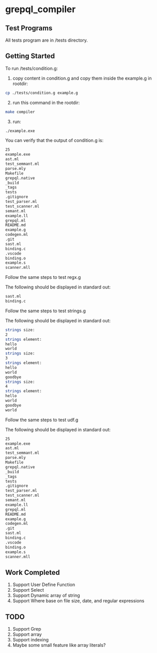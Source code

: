 # grepql_compiler

## Test Programs

All tests program are in /tests directory. 


## Getting Started

To run /tests/condition.g:

1. copy content in condition.g and copy them inside the example.g in rootdir:

```bash
cp ./tests/condition.g example.g
```

2. run this command in the rootdir: 

```bash
make compiler
```

3. run:

```bash
./example.exe
```

You can verify that the output of condition.g is:

```bash
25
example.exe
ast.ml
test_semmant.ml
parse.mly
Makefile
grepql.native
_build
_tags
tests
.gitignore
test_parser.ml
test_scanner.ml
semant.ml
example.ll
grepql.ml
README.md
example.g
codegen.ml
.git
sast.ml
binding.c
.vscode
binding.o
example.s
scanner.mll
```


Follow the same steps to test regx.g

The following should be displayed in standard out:

```bash
sast.ml
binding.c
```

Follow the same steps to test strings.g

The following should be displayed in standard out:

```bash
strings size:
2
strings element:
hello
world
strings size:
3
strings element:
hello
world
goodbye
strings size:
4
strings element:
hello
world
goodbye
world
```

Follow the same steps to test udf.g

The following should be displayed in standard out:

```bash
25
example.exe
ast.ml
test_semmant.ml
parse.mly
Makefile
grepql.native
_build
_tags
tests
.gitignore
test_parser.ml
test_scanner.ml
semant.ml
example.ll
grepql.ml
README.md
example.g
codegen.ml
.git
sast.ml
binding.c
.vscode
binding.o
example.s
scanner.mll
```

## Work Completed

1. Support User Define Function
2. Support Select 
3. Support Dynamic array of string
4. Support Where base on file size, date, and regular expressions


## TODO

1. Support Grep        
2. Support array
3. Support indexing
4. Maybe some small feature like array literals?












